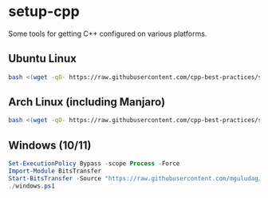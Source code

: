 # setup-cpp
Some tools for getting C++ configured on various platforms.

## Ubuntu Linux

```sh
bash <(wget -qO- https://raw.githubusercontent.com/cpp-best-practices/setup-cpp/main/ubuntu.sh)
```

## Arch Linux (including Manjaro)

```sh
bash <(wget -qO- https://raw.githubusercontent.com/cpp-best-practices/setup-cpp/main/arch-manjaro.sh)
```

## Windows (10/11)

```powershell
Set-ExecutionPolicy Bypass -scope Process -Force
Import-Module BitsTransfer
Start-BitsTransfer -Source "https://raw.githubusercontent.com/mguludag/setup-cpp/main/windows.ps1" -Destination $pwd/windows.ps1
./windows.ps1
```
